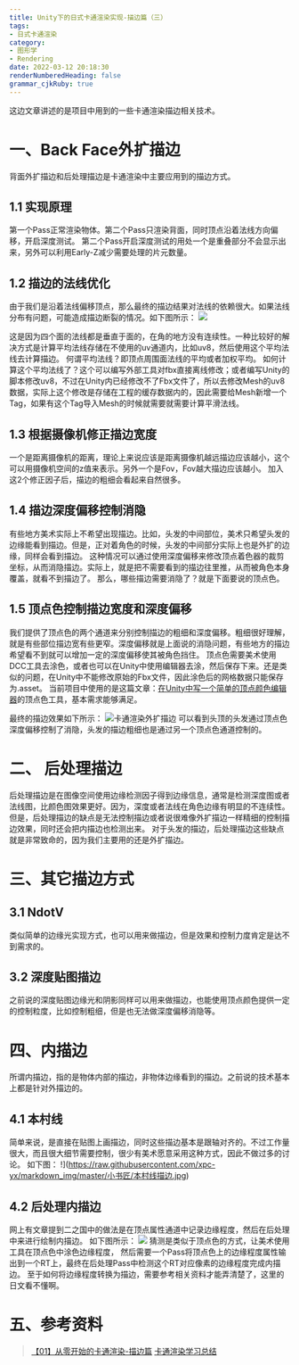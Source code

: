 ```yaml
---
title: Unity下的日式卡通渲染实现-描边篇（三）
tags: 
- 日式卡通渲染
category:
- 图形学
- Rendering
date: 2022-03-12 20:18:30
renderNumberedHeading: false
grammar_cjkRuby: true
---
```


这边文章讲述的是项目中用到的一些卡通渲染描边相关技术。
# 一、Back Face外扩描边
背面外扩描边和后处理描边是卡通渲染中主要应用到的描边方式。
## 1.1 实现原理
第一个Pass正常渲染物体。第二个Pass只渲染背面，同时顶点沿着法线方向偏移，开启深度测试。
第二个Pass开启深度测试的用处一个是重叠部分不会显示出来，另外可以利用Early-Z减少需要处理的片元数量。

## 1.2 描边的法线优化
由于我们是沿着法线偏移顶点，那么最终的描边结果对法线的依赖很大。如果法线分布有问题，可能造成描边断裂的情况。如下图所示：
![](https://raw.githubusercontent.com/xpc-yx/markdown_img/master/小书匠/卡通渲染描边断裂.png)

这是因为四个面的法线都是垂直于面的，在角的地方没有连续性。一种比较好的解决方式是计算平均法线存储在不使用的uv通道内，比如uv8，然后使用这个平均法线去计算描边。
何谓平均法线？即顶点周围面法线的平均或者加权平均。
如何计算这个平均法线了？这个可以编写外部工具对fbx直接离线修改；或者编写Unity的脚本修改uv8，不过在Unity内已经修改不了Fbx文件了，所以去修改Mesh的uv8数据，实际上这个修改是存储在工程的缓存数据内的，因此需要给Mesh新增一个Tag，如果有这个Tag导入Mesh的时候就需要就需要计算平滑法线。

## 1.3 根据摄像机修正描边宽度
一个是距离摄像机的距离，理论上来说应该是距离摄像机越远描边应该越小，这个可以用摄像机空间的z值来表示。另外一个是Fov，Fov越大描边应该越小。
加入这2个修正因子后，描边的粗细会看起来自然很多。

## 1.4 描边深度偏移控制消隐
有些地方美术实际上不希望出现描边。比如，头发的中间部位，美术只希望头发的边缘能看到描边。但是，正对着角色的时候，头发的中间部分实际上也是外扩的边缘，同样会看到描边。
这种情况可以通过使用深度偏移来修改顶点着色器的裁剪坐标，从而消隐描边。实际上，就是把不需要看到的描边往里推，从而被角色本身覆盖，就看不到描边了。
那么，哪些描边需要消隐了？就是下面要说的顶点色。

## 1.5 顶点色控制描边宽度和深度偏移
我们提供了顶点色的两个通道来分别控制描边的粗细和深度偏移。粗细很好理解，就是有些部位描边宽有些更窄。深度偏移就是上面说的消隐问题，有些地方的描边希望看不到就可以增加一定的深度偏移使其被角色挡住。
顶点色需要美术使用DCC工具去涂色，或者也可以在Unity中使用编辑器去涂，然后保存下来。还是类似的问题，在Unity中不能修改原始的Fbx文件，因此涂色后的网格数据只能保存为.asset。
当前项目中使用的是这篇文章：[在Unity中写一个简单的顶点颜色编辑器](https://zhuanlan.zhihu.com/p/139318012)的顶点色工具，基本需求能够满足。

最终的描边效果如下所示：
![卡通渲染外扩描边](https://raw.githubusercontent.com/xpc-yx/markdown_img/master/小书匠/卡通渲染外扩描边.jpg)
可以看到头顶的头发通过顶点色深度偏移控制了消隐，头发的描边粗细也是通过另一个顶点色通道控制的。

# 二、 后处理描边
后处理描边是在图像空间使用边缘检测因子得到边缘信息，通常是检测深度图或者法线图，比颜色图效果更好。因为，深度或者法线在角色边缘有明显的不连续性。但是，后处理描边的缺点是无法控制描边或者说很难像外扩描边一样精细的控制描边效果，同时还会把内描边也检测出来。
对于头发的描边，后处理描边这些缺点就是非常致命的，因为我们主要用的还是外扩描边。

# 三、其它描边方式
## 3.1 NdotV
类似简单的边缘光实现方式，也可以用来做描边，但是效果和控制力度肯定是达不到需求的。

## 3.2 深度贴图描边
之前说的深度贴图边缘光和阴影同样可以用来做描边，也能使用顶点颜色提供一定的控制粒度，比如控制粗细，但是也无法做深度偏移消隐等。

# 四、内描边
所谓内描边，指的是物体内部的描边，非物体边缘看到的描边。之前说的技术基本上都是针对外描边的。
## 4.1 本村线
简单来说，是直接在贴图上画描边，同时这些描边基本是跟轴对齐的。不过工作量很大，而且很大细节需要控制，很少有美术愿意采用这种方式，因此不做过多的讨论。
如下图：
!](https://raw.githubusercontent.com/xpc-yx/markdown_img/master/小书匠/本村线描边.jpg)

## 4.2 后处理内描边
网上有文章提到二之国中的做法是在顶点属性通道中记录边缘程度，然后在后处理中来进行绘制内描边。
如下图所示：
![](https://raw.githubusercontent.com/xpc-yx/markdown_img/master/小书匠/二之国后处理内描边.jpg)
猜测是类似于顶点色的方式，让美术使用工具在顶点色中涂色边缘程度，
然后需要一个Pass将顶点色上的边缘程度属性输出到一个RT上，最终在后处理Pass中检测这个RT对应像素的边缘程度完成内描边。
至于如何将边缘程度转换为描边，需要参考相关资料才能弄清楚了，这里的日文看不懂啊。

# 五、参考资料

> [【01】从零开始的卡通渲染-描边篇](https://zhuanlan.zhihu.com/p/109101851)
> [卡通渲染学习总结](https://zhuanlan.zhihu.com/p/163791090)